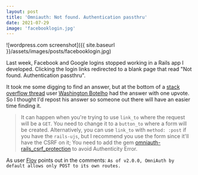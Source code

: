 ```yaml
---
layout: post
title: 'Omniauth: Not found. Authentication passthru'
date: 2021-07-29
image: 'facebooklogin.jpg'
---
```


![wordpress.com screenshot]({{ site.baseurl }}/assets/images/posts/facebooklogin.jpg)

Last week, Facebook and Google logins stopped working in a Rails app I developed. Clicking the login links redirected to a blank page that read "Not found. Authentication passthru".

It took me some digging to find an answer, but at the bottom of a [stack overflow thread](https://stackoverflow.com/questions/13812844/devise-omniauth-facebook-not-found-authentication-passthru/68349692#68349692) user [Washington Botelho](https://stackoverflow.com/users/1045897/washington-botelho) had the answer with one upvote. So I thought I'd repost his answer so someone out there will have an easier time finding it.

> It can happen when you're trying to use `link_to` where the request will be a `GET`. You need to change it to a `button_to` where a form will be created. Alternatively, you can use `link_to` with `method: :post` if you have the `rails-ujs`, but I recommend you use the form since it'll have the CSRF on it; You need to add the gem [omniauth-rails_csrf_protection](https://github.com/cookpad/omniauth-rails_csrf_protection) to avoid Authenticity Error.

As user [Flov](https://stackoverflow.com/users/611175/flov) points out in the comments: `As of v2.0.0, OmniAuth by default allows only POST to its own routes.`
